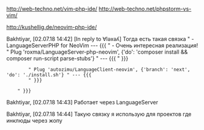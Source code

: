 http://web-techno.net/vim-php-ide/
http://web-techno.net/phpstorm-vs-vim/

http://kushellig.de/neovim-php-ide/

Bakhtiyar, [02.07.18 14:42]
[In reply to ∀lǝxǝʎ]
Тогда есть такая связка 
        " - LanguageServerPHP for NeoVim --- {{{
            " - Очень интересная реализация!
            " Plug 'roxma/LanguageServer-php-neovim', {'do': 'composer install && composer run-script parse-stubs'} " --- {{{
            " }}}

            " Plug 'autozimu/LanguageClient-neovim', {'branch': 'next', 'do': './install.sh'} " --- {{{
            " }}}

        " }}}

Bakhtiyar, [02.07.18 14:43]
Работает через LanguageServer

Bakhtiyar, [02.07.18 14:44]
Такую связку я использую для проектов где инклюды через жопу
